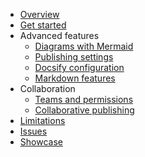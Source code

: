 * [Overview](/)
* [Get started](get-started)
* Advanced features
  * [Diagrams with Mermaid](advanced/mermaid)
  * [Publishing settings](advanced/publishing-settings)
  * [Docsify configuration](advanced/docsify)
  * [Markdown features](advanced/markdown-features)
* Collaboration
  * [Teams and permissions](collaboration/teams-and-permissions)
  * [Collaborative publishing](collaboration/collaborative-publishing)
* [Limitations](limitations)
* [Issues](issues)
* [Showcase](showcase)
